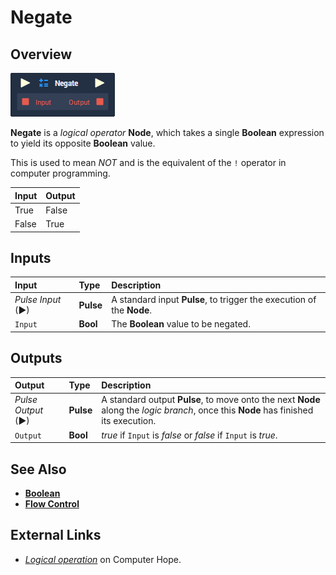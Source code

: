 # Negate

## Overview

![The Negate Node.](../../../.gitbook/assets/node-negate.png)

**Negate** is a _logical operator_ **Node**, which takes a single **Boolean** expression to yield its opposite **Boolean** value.

This is used to mean _NOT_ and is the equivalent of the `!` operator in computer programming.

| Input | Output |
| :--- | :--- |
| True | False |
| False | True |

## Inputs

| Input | Type | Description |
| :--- | :--- | :--- |
| _Pulse Input_ \(►\) | **Pulse** | A standard input **Pulse**, to trigger the execution of the **Node**. |
| `Input` | **Bool** | The **Boolean** value to be negated. |

## Outputs

| Output | Type | Description |
| :--- | :--- | :--- |
| _Pulse Output_ \(►\) | **Pulse** | A standard output **Pulse**, to move onto the next **Node** along the _logic branch_, once this **Node** has finished its execution. |
| `Output` | **Bool** | _true_ if `Input` is _false_ or _false_ if `Input` is _true_. |

## See Also

* [**Boolean**](./)
* [**Flow Control**](../../flow-control/)

## External Links

* [_Logical operation_](https://www.computerhope.com/jargon/l/logioper.htm) on Computer Hope.

